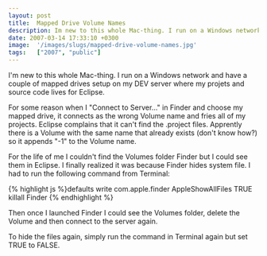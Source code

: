 ```yaml
---
layout: post
title:  Mapped Drive Volume Names
description: Im new to this whole Mac-thing. I run on a Windows network and have a couple of mapped drives setup on my DEV server where my projets and source code lives for Eclipse. For some reason when I Connect to Server... in Finder and choose my mapped drive, it connects as the wrong Volume name and fries all of my projects. Eclipse complains that it cant find the .project files. Apprently there is a Volume with the same name that already exists (dont know how?) so it appends -1 to the Volume name. For t
date: 2007-03-14 17:33:10 +0300
image:  '/images/slugs/mapped-drive-volume-names.jpg'
tags:   ["2007", "public"]
---
```

<p>I'm new to this whole Mac-thing. I run on a Windows network and have a couple of mapped drives setup on my DEV server where my projets and source code lives for Eclipse.</p>
<p>For some reason when I "Connect to Server..." in Finder and choose my mapped drive, it connects as the wrong Volume name and fries all of my projects. Eclipse complains that it can't find the .project files. Apprently there is a Volume with the same name that already exists (don't know how?) so it appends "-1" to the Volume name.</p>
<p>For the life of me I couldn't find the Volumes folder Finder but I could see them in Eclipse. I finally realized it was because Finder hides system file. I had to run the following command from Terminal:</p>
{% highlight js %}defaults write com.apple.finder AppleShowAllFiles TRUE
killall Finder
{% endhighlight %}
<p>Then once I launched Finder I could see the Volumes folder, delete the Volume and then connect to the server again.</p>
<p>To hide the files again, simply run the command in Terminal again but set TRUE to FALSE.</p>

